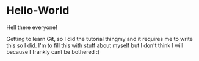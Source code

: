 # Hello-World

Hell there everyone!

Getting to learn Git, so I did the tutorial thingmy and it requires me to write this so I did.
I'm to fill this with stuff about myself but I don't think I will because I frankly cant be bothered :)
